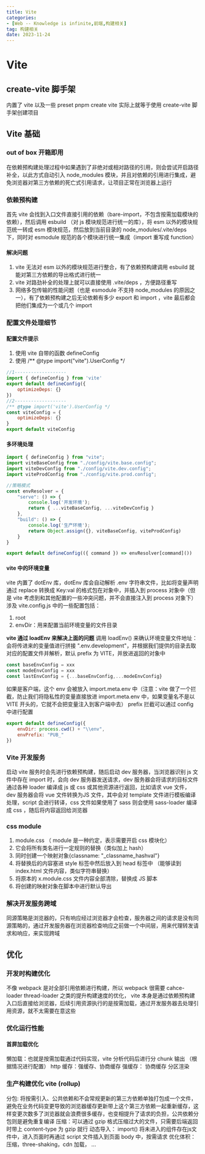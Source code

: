 ```yaml
---
title: Vite
categories: 
- [Web -- Knowledge is infinite,前端,构建相关]
tag: 构建相关
date: 2023-11-24
---
```

# Vite
##  create-vite 脚手架
内置了 vite 以及一些 preset
pnpm create vite 实际上就等于使用 create-vite 脚手架创建项目
## Vite 基础
### out of box 开箱即用
在依赖预构建处理过程中如果遇到了非绝对或相对路径的引用，则会尝试开启路径补全，以此方式自动引入 node_modules 模块，并且对依赖的引用进行集成，避免浏览器对第三方依赖的死亡式引用请求，让项目正常在浏览器上运行
### 依赖预构建
首先 vite 会找到入口文件直接引用的依赖（bare-import，不包含按需加载模块的依赖），然后调用 esbuild （对 js 模块规范进行统一的库），将 esm 以外的模块规范统一转成 esm 模块规范，然后放到当前目录的 node_modules/.vite/deps 下，同时对 esmodule 规范的各个模块进行统一集成（import 重写成 function）
#### 解决问题

1. vite 无法对 esm 以外的模块规范进行整合，有了依赖预构建调用 esbuild 就能对第三方依赖的导出格式进行统一
2. vite 对路劲补全的处理上就可以直接使用 .vite/deps ，方便路径重写
3. 网络多包传输的性能问题（也是 esmodule 不支持 node_modules 的原因之一），有了依赖预构建之后无论依赖有多少 export 和 import ，vite 最后都会把他们集成为一个或几个 import
### 配置文件处理细节
#### 配置文件提示

1. 使用 vite 自带的函数 defineConfig 
2. 使用 /** @type import("vite").UserConfig */
```javascript
//1-------------------
import { defineConfig } from 'vite'
export default defineConfig({
    optimizeDeps: {}
})
//2-------------------
/** @type import('vite').UserConfig */
const viteConfig = {
    optimizeDeps: {}
}
export default viteConfig
```
#### 多环境处理
```javascript
import { defineConfig } from "vite";
import viteBaseConfig from "./config/vite.base.config";
import viteDevConfig from "./config/vite.dev.config";
import viteProdConfig from "./config/vite.prod.config";

//策略模式
const envResolver = {
    "serve": () => {
        console.log('开发环境');
        return { ...viteBaseConfig, ...viteDevConfig }
    },
    "build": () => {
        console.log('生产环境');
        return Object.assign({}, viteBaseConfig, viteProdConfig)
    }
}

export default defineConfig(({ command }) => envResolver[command]())
```
#### vite 中的环境变量
vite 内置了 dotEnv 库，dotEnv 库会自动解析 .env 字符串文件，比如将变量声明通过 replace 转换成 Key:val 的格式包在对象中，并插入到 process 对象中（但是 vite 考虑到和其他配置的一些冲突问题，并不会直接注入到 process 对象下）
涉及 vite.config.js 中的一些配置包括：

1. root
2. envDir：用来配置当前环境变量的文件目录

**vite 通过 loadEnv 来解决上面的问题**
调用 loadEnv() 来确认环境变量文件地址：  会将传进来的变量值进行拼接 ".env.development"，并根据我们提供的目录去取对应的配置文件并解析，默认 prefix 为 VITE，并放进返回的对象中
```javascript
const baseEnvConfig = xxx
const modeEnvConfig = xxx
const lastEnvConfig = {...baseEnvConfig,...modeEnvConfig}
```
如果是客户端，这个 env 会被放入 import.meta.env 中（注意：vite 做了一个拦截，防止我们将隐私性的变量直接放进 import.meta.env 中，如果变量名不是以 VITE 开头的，它就不会把变量注入到客户端中去）
prefix 拦截可以通过 config 中进行配置
```javascript
export default defineConfig({
    envDir: process.cwd() + "\\env",
    envPrefix: "PUB_"
})
```
### Vite 开发服务
启动 vite 服务时会先进行依赖预构建，随后启动 dev 服务器，当浏览器识别 js 文件中存在 import  时，会向 dev 服务器发送请求，dev 服务器会将请求的目标文件通过各种 loader 编译成 js 或 css 或其他资源进行返回，比如请求 vue 文件，dev 服务器会将 vue 文件转换为JS 文件，其中会对 template 文件进行模板编译处理，script 会进行转译，css 文件如果使用了 sass 则会使用 sass-loader 编译成 css ，随后将内容返回给浏览器
### css module

1. module.css （ module 是一种约定，表示需要开启 css 模块化）
2. 它会将所有类名进行一定规则的替换（类似加上 hash）
3. 同时创建一个映射对象{classname: "_classname_hashval"}
4. 将替换后的内容塞进 style 标签中然后放入到 head 标签中 （能够读到 index.html 文件内容，类似字符串替换）
5. 将原本的 x.module.css 文件内容全部清除，替换成 JS 脚本
6. 将创建的映射对象在脚本中进行默认导出
### 解决开发服务跨域
同源策略是浏览器的，只有响应经过浏览器才会检查，服务器之间的请求是没有同源策略的，通过开发服务器在浏览器检查响应之前做一个中间层，用来代理转发请求和响应，来实现跨域
## 优化
### 开发时构建优化
不像 webpack 是对全部引用依赖进行构建，所以 webpack 很需要 cahce-loader  thread-loader 之类的提升构建速度的优化， vite 本身是通过依赖预构建入口后直接给浏览器，后续引用资源执行的是按需加载，通过开发服务器去处理引用资源，就不太需要在意这些
### 优化运行性能
#### 首屏加载优化
懒加载：也就是按需加载通过代码实现，vite 分析代码后进行分 chunk 输出 （根据情况进行配置）
http 缓存：强缓存、协商缓存
强缓存：
协商缓存
分区渲染
### 生产构建优化 vite (rollup)
分包: 将按需引入、公共依赖和不会常规更新的第三方依赖单独打包成一个文件，避免在业务代码变更导致的浏览器缓存更新带上这个第三方依赖一起重新缓存，这样变更次数多了浏览器就会浪费很多缓存，也变相提升了请求的负担，公共依赖分包则是避免重复编译
压缩：可以通过 gzip 格式压缩过大的文件，只需要后端返回时带上 content-type 为 gzip 就行
动态导入： import() 将未进入的组件存在js文件中，进入页面时再通过 script 文件插入到页面 body 中，按需请求
优化体积： 压缩，three-shaking，cdn 加载， ...

